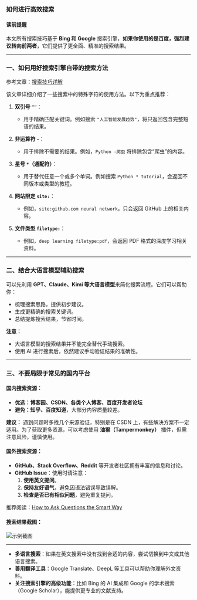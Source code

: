 ### 如何进行高效搜索

#### **读前提醒**
本文所有搜索技巧基于 **Bing 和 Google** 搜索引擎，**如果你使用的是百度，强烈建议转向前两者**，它们提供了更全面、精准的搜索结果。

---

### **一、如何用好搜索引擎自带的搜索方法**

参考文章：[搜索技巧详解](https://blog.csdn.net/Catherinemin/article/details/125004330?fromshare=blogdetail&sharetype=blogdetail&sharerId=125004330&sharerefer=PC&sharesource=co_jimmy&sharefrom=from_link)

该文章详细介绍了一些搜索中的特殊字符的使用方法。以下为重点推荐：

1. **双引号 `""`**：
   - 用于精确匹配关键词。例如搜索 `"人工智能发展趋势"`，将只返回包含完整短语的结果。
   
2. **非运算符 `-`**：
   - 用于排除不需要的结果。例如，`Python -爬虫` 将排除包含“爬虫”的内容。

3. **星号 `*`（通配符）**：
   - 用于替代任意一个或多个单词。例如搜索 `Python * tutorial`，会返回不同版本或类型的教程。

4. **网站限定 `site:`**：
   - 例如，`site:github.com neural network`，只会返回 GitHub 上的相关内容。

5. **文件类型 `filetype:`**：
   - 例如，`deep learning filetype:pdf`，会返回 PDF 格式的深度学习相关资料。

---

### **二、结合大语言模型辅助搜索**

可以先利用 **GPT、Claude、Kimi 等大语言模型**来简化搜索流程。它们可以帮助你：
- 梳理搜索思路，提供初步建议。
- 生成更精确的搜索关键词。
- 总结提炼搜索结果，节省时间。

**注意：**
- 大语言模型的搜索结果并不能完全替代手动搜索。
- 使用 AI 进行搜索后，依然建议手动验证结果的准确性。

---

### **三、不要局限于常见的国内平台**

#### 国内搜索资源：
- **优选：博客园、CSDN、各类个人博客、百度开发者论坛**
- **避免：知乎、百度知道**，大部分内容质量较差。

**建议：** 遇到问题时多找几个来源验证，特别是在 CSDN 上，有些解决方案不一定适用。为了获取更多资源，可以考虑使用 **油猴（Tampermonkey）** 插件，但需注意风险，谨慎使用。

#### 国外搜索资源：
- **GitHub、Stack Overflow、Reddit** 等开发者社区拥有丰富的信息和讨论。
- **GitHub Issue**：使用时请注意：
  1. **使用英文提问**。
  2. **保持友好语气**，避免因语法错误导致误解。
  3. **检查是否已有相似问题**，避免重复提问。

推荐阅读：[How to Ask Questions the Smart Way](http://www.catb.org/~esr/faqs/smart-questions.html)



#### 搜索结果截图：
![示例截图](image.png)

---

- **多语言搜索**：如果在英文搜索中没有找到合适的内容，尝试切换到中文或其他语言搜索。
- **善用翻译工具**：Google Translate、DeepL 等工具可以帮助你理解外文资料。
- **关注搜索引擎的高级功能**：比如 Bing 的 AI 集成和 Google 的学术搜索（Google Scholar），能提供更专业的文献支持。
